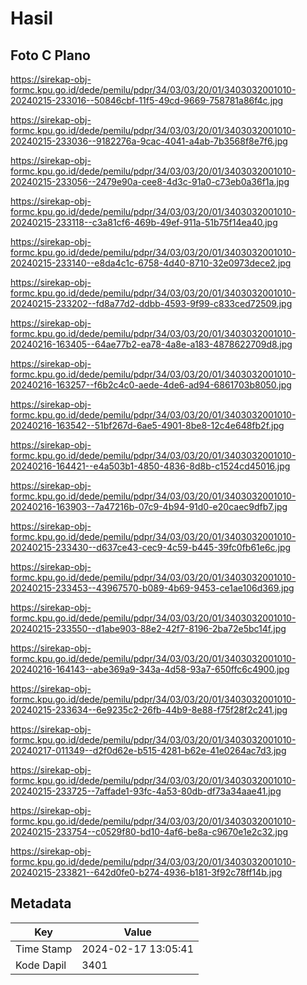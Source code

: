 # Hasil

## Foto C Plano

https://sirekap-obj-formc.kpu.go.id/dede/pemilu/pdpr/34/03/03/20/01/3403032001010-20240215-233016--50846cbf-11f5-49cd-9669-758781a86f4c.jpg

https://sirekap-obj-formc.kpu.go.id/dede/pemilu/pdpr/34/03/03/20/01/3403032001010-20240215-233036--9182276a-9cac-4041-a4ab-7b3568f8e7f6.jpg

https://sirekap-obj-formc.kpu.go.id/dede/pemilu/pdpr/34/03/03/20/01/3403032001010-20240215-233056--2479e90a-cee8-4d3c-91a0-c73eb0a36f1a.jpg

https://sirekap-obj-formc.kpu.go.id/dede/pemilu/pdpr/34/03/03/20/01/3403032001010-20240215-233118--c3a81cf6-469b-49ef-911a-51b75f14ea40.jpg

https://sirekap-obj-formc.kpu.go.id/dede/pemilu/pdpr/34/03/03/20/01/3403032001010-20240215-233140--e8da4c1c-6758-4d40-8710-32e0973dece2.jpg

https://sirekap-obj-formc.kpu.go.id/dede/pemilu/pdpr/34/03/03/20/01/3403032001010-20240215-233202--fd8a77d2-ddbb-4593-9f99-c833ced72509.jpg

https://sirekap-obj-formc.kpu.go.id/dede/pemilu/pdpr/34/03/03/20/01/3403032001010-20240216-163405--64ae77b2-ea78-4a8e-a183-4878622709d8.jpg

https://sirekap-obj-formc.kpu.go.id/dede/pemilu/pdpr/34/03/03/20/01/3403032001010-20240216-163257--f6b2c4c0-aede-4de6-ad94-6861703b8050.jpg

https://sirekap-obj-formc.kpu.go.id/dede/pemilu/pdpr/34/03/03/20/01/3403032001010-20240216-163542--51bf267d-6ae5-4901-8be8-12c4e648fb2f.jpg

https://sirekap-obj-formc.kpu.go.id/dede/pemilu/pdpr/34/03/03/20/01/3403032001010-20240216-164421--e4a503b1-4850-4836-8d8b-c1524cd45016.jpg

https://sirekap-obj-formc.kpu.go.id/dede/pemilu/pdpr/34/03/03/20/01/3403032001010-20240216-163903--7a47216b-07c9-4b94-91d0-e20caec9dfb7.jpg

https://sirekap-obj-formc.kpu.go.id/dede/pemilu/pdpr/34/03/03/20/01/3403032001010-20240215-233430--d637ce43-cec9-4c59-b445-39fc0fb61e6c.jpg

https://sirekap-obj-formc.kpu.go.id/dede/pemilu/pdpr/34/03/03/20/01/3403032001010-20240215-233453--43967570-b089-4b69-9453-ce1ae106d369.jpg

https://sirekap-obj-formc.kpu.go.id/dede/pemilu/pdpr/34/03/03/20/01/3403032001010-20240215-233550--d1abe903-88e2-42f7-8196-2ba72e5bc14f.jpg

https://sirekap-obj-formc.kpu.go.id/dede/pemilu/pdpr/34/03/03/20/01/3403032001010-20240216-164143--abe369a9-343a-4d58-93a7-650ffc6c4900.jpg

https://sirekap-obj-formc.kpu.go.id/dede/pemilu/pdpr/34/03/03/20/01/3403032001010-20240215-233634--6e9235c2-26fb-44b9-8e88-f75f28f2c241.jpg

https://sirekap-obj-formc.kpu.go.id/dede/pemilu/pdpr/34/03/03/20/01/3403032001010-20240217-011349--d2f0d62e-b515-4281-b62e-41e0264ac7d3.jpg

https://sirekap-obj-formc.kpu.go.id/dede/pemilu/pdpr/34/03/03/20/01/3403032001010-20240215-233725--7affade1-93fc-4a53-80db-df73a34aae41.jpg

https://sirekap-obj-formc.kpu.go.id/dede/pemilu/pdpr/34/03/03/20/01/3403032001010-20240215-233754--c0529f80-bd10-4af6-be8a-c9670e1e2c32.jpg

https://sirekap-obj-formc.kpu.go.id/dede/pemilu/pdpr/34/03/03/20/01/3403032001010-20240215-233821--642d0fe0-b274-4936-b181-3f92c78ff14b.jpg


## Metadata

| Key        | Value               |
| ---------- | ------------------- |
| Time Stamp | 2024-02-17 13:05:41 |
| Kode Dapil | 3401                |



